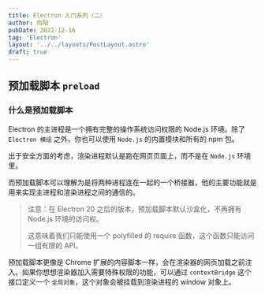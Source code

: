 ```yaml
---
title: Electron 入门系列（二）
author: 向阳
pubDate: 2022-12-16
tag: 'Electron'
layout: '../../layouts/PostLayout.astro'
draft: true
---
```


## 预加载脚本 `preload`

### 什么是预加载脚本

Electron 的主进程是一个拥有完整的操作系统访问权限的 Node.js 环境。除了 `Electron 模组` 之外，你也可以使用 `Node.js` 的内置模块和所有的 npm 包。

出于安全方面的考虑，渲染进程默认是跑在网页页面上，而不是在 `Node.js` 环境里。

而预加载脚本可以理解为是将两种进程连在一起的一个桥接器，他的主要功能就是用来实现主进程和渲染进程之间的通信的。

> 注意：在 Electron 20 之后的版本，预加载脚本默认沙盒化，不再拥有 Node.js 环境的访问权。
>
> 这意味着我们只能使用一个 polyfilled 的 require 函数，这个函数只能访问一组有限的 API。

预加载脚本更像是 Chrome 扩展的内容脚本一样，会在渲染器的网页加载之前注入。如果你想想渲染器加入需要特殊权限的功能，可以通过 `contextBridge` 这个接口定义一个 `全局对象`，这个对象会被挂载到渲染进程的 window 对象上。

